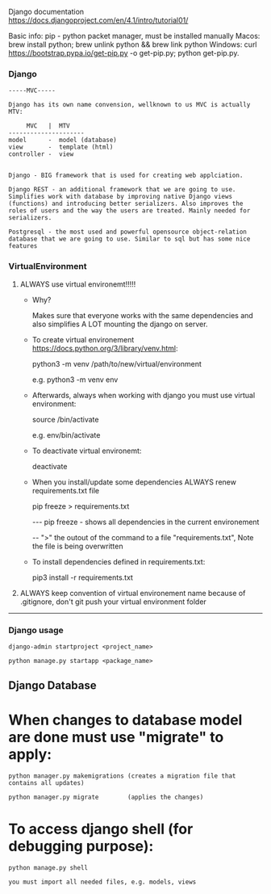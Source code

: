 Django documentation 
https://docs.djangoproject.com/en/4.1/intro/tutorial01/

Basic info:
	pip - python packet manager, must be installed manually
		Macos: brew install python; brew unlink python && brew link python
		Windows: curl https://bootstrap.pypa.io/get-pip.py -o get-pip.py; python get-pip.py. 


### Django

	-----MVC-----

	Django has its own name convension, wellknown to us MVC is actually MTV:
	
	     MVC   |  MTV
	---------------------
	model      -  model (database)
	view       -  template (html)  
	controller -  view 


	Django - BIG framework that is used for creating web applciation.
	
	Django REST - an additional framework that we are going to use. Simplifies work with database by improving native Django views (functions) and introducing better serializers. Also improves the roles of users and the way the users are treated. Mainly needed for serializers.

	Postgresql - the most used and powerful opensource object-relation database that we are going to use. Similar to sql but has some nice features

### VirtualEnvironment

1) ALWAYS use virtual environemt!!!!!

	- Why?

		Makes sure that everyone works with the same dependencies and also simplifies A LOT mounting the django on server.
    
    - To create virtual environement https://docs.python.org/3/library/venv.html:
   
		python3 -m venv /path/to/new/virtual/environment

		e.g. python3 -m venv env

	- Afterwards, always when working with django you must use virtual environment:

		source <environment>/bin/activate

		e.g. env/bin/activate

	- To deactivate virtual environemt:

		deactivate

    - When you install/update some dependencies ALWAYS renew requirements.txt file

		pip freeze > requirements.txt

		--- pip freeze - shows all dependencies in the current environement

		-- ">" the outout of the command to a file "requirements.txt", Note the file is being overwritten

	- To install dependencies defined in requirements.txt:

		pip3 install -r requirements.txt



2) ALWAYS keep convention of virtual environement name because of .gitignore, don't git push your virtual environment folder

------------------

### Django usage

	django-admin startproject <project_name>

	python manage.py startapp <package_name>


## Django Database

# When changes to database model are done must use "migrate" to apply:

	python manager.py makemigrations (creates a migration file that contains all updates)

	python manager.py migrate        (applies the changes)

# To access django shell (for debugging purpose):
	
	python manage.py shell

	you must import all needed files, e.g. models, views




